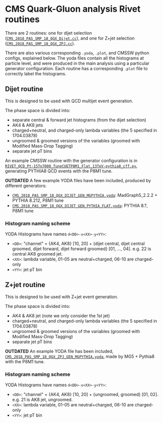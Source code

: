 # CMS Quark-Gluon analysis Rivet routines

There are 2 routines: one for dijet selection ([`CMS_2018_PAS_SMP_18_QGX_Dijet.cc`](CMS_2018_PAS_SMP_18_QGX_Dijet.cc)), and one for Z+jet selection ([`CMS_2018_PAS_SMP_18_QGX_ZPJ.cc`](CMS_2018_PAS_SMP_18_QGX_ZPJ.cc)).

There are also various corresponding `.yoda`, `.plot`, and CMSSW python configs, explained below.
The yoda files contain all the histograms at particle level, and were produced in the main analysis using a particular generator configuration.
Each routine has a corresponding `.plot` file to correctly label the histograms.


## Dijet routine

This is designed to be used with QCD multijet event generation.

The phase space is divided into:

- separate central & forward jet histograms (from the dijet selection)
- AK4 & AK8 jets
- charged+neutral, and charged-only lambda variables (the 5 specified in 1704.03878)
- ungroomed & groomed versions of the variables (groomed with Modified Mass-Drop Tagging)
- separate jet pT bins

An example CMSSW routine with the generator configuration is in [`RIVET_QCD_Pt-15To7000_TuneCUETP8M1_Flat_13TeV-pythia8_cff.py`](RIVET_QCD_Pt-15To7000_TuneCUETP8M1_Flat_13TeV-pythia8_cff.py), generating PYTHIA8 QCD events with the P8M1 tune.

**OUTDATED** A few example YODA files have been included, produced by different generators:

- [`CMS_2018_PAS_SMP_18_QGX_DIJET_GEN_MGPYTHIA.yoda`](CMS_2018_PAS_SMP_18_QGX_DIJET_GEN_MGPYTHIA.yoda): MadGraph5_2.2.2 + PYTHIA 8.212, P8M1 tune
- [`CMS_2018_PAS_SMP_18_QGX_DIJET_GEN_PYTHIA_FLAT.yoda`](CMS_2018_PAS_SMP_18_QGX_DIJET_GEN_PYTHIA_FLAT.yoda): PYTHIA 8.?, P8M1 tune


### Histogram naming scheme

YODA Histograms have names `d<DD>-x<XX>-y<YY>`:

- `<DD>`: "channel" =  {AK4, AK8} [10, 20] + {dijet central, dijet central groomed, dijet forward, dijet forward groomed} [01, ..., 04]. e.g. 22 is central AK8 groomed jet.
- `<XX>`: lambda variable, 01-05 are neutral+charged, 06-10 are charged-only
- `<YY>`: jet pT bin


## Z+jet routine

This is designed to be used with Z+jet event generation.

The phase space is divided into:

- AK4 & AK8 jet (note we only consider the 1st jet)
- charged+neutral, and charged-only lambda variables (the 5 specified in 1704.03878)
- ungroomed & groomed versions of the variables (groomed with Modified Mass-Drop Tagging)
- separate jet pT bins

**OUTDATED** An example YODA file has been included, [`CMS_2018_PAS_SMP_18_QGX_ZPJ_GEN_MGPYTHIA.yoda`](CMS_2018_PAS_SMP_18_QGX_ZPJ_GEN_MGPYTHIA.yoda), made by MG5 + Pythia8 with the P8M1 tune.

### Histogram naming scheme

YODA Histograms have names `d<DD>-x<XX>-y<YY>`:

- `<DD>`: "channel" = {AK4, AK8} [10, 20] + {ungroomed, groomed} [01, 02]. e.g. 21 is AK8 jet, ungroomed.
- `<XX>`: lambda variable, 01-05 are neutral+charged, 06-10 are charged-only
- `<YY>`: jet pT bin


